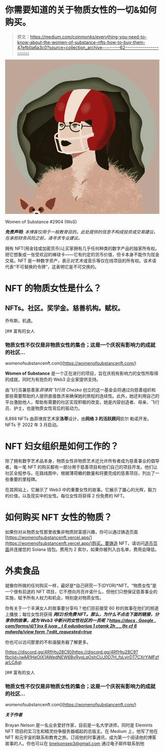 # 你需要知道的关于物质女性的一切&如何购买。

> 原文：<https://medium.com/coinmonks/everything-you-need-to-know-about-the-women-of-substance-nfts-how-to-buy-them-47efb0a6a3c0?source=collection_archive---------62----------------------->

![](img/d443acc92f3e445bed32192dd30189eb.png)

Women of Substance #2904 (WoS)

***免责声明:*** *本博客仅用于一般教育目的。此处提供的信息不构成投资或交易建议。在承担财务风险之前，请寻求专业建议。*

拥有 NFT(用金钱或加密货币)让买家拥有几乎任何种类的数字产品的独家所有权。把它想象成一张受欢迎的棒球卡——它有约定的货币价值，但卡本身不能作为现金交易。NFT 是一种数字资产，表示对艺术或音乐等仅在线项目的所有权。该术语代表“不可替换的令牌”，这表明它是不可交换的。

# NFT 的物质女性是什么？

## NFTs。社区。奖学金。慈善机构。赋权。
乔布斯。机遇。

[](https://womenofsubstancenft.com/) [## 富有的女人

### 物质女性不仅仅是非物质女性的集合；这是一个庆祝有影响力的成就的社区…

womenofsubstancenft.com](https://womenofsubstancenft.com/) 

**Women of Substance** 是一个正在进行的项目，旨在庆祝有影响力的女性所取得的成就，同时为有抱负的 Web3 企业家提供支持。

由飞行员兼慈善家*菲律宾飞行员 Chezka* 创立的这一基金会将通过向慈善组织和那些需要帮助的人提供直接救济来确保她的旅程的连续性。此外，她还利用自己的平台激励他人，帮助有需要的社区实现积极的改变。她是内容创造者、母亲、飞行员、护士，也是物质女性背后的驱动力。

8,888 NFTs 由菲律宾艺术家**洛蒂**设计，由**网络 3 的活跃顾问**凯尔·勒诺开发。NFTs 于 2022 年 3 月启动。

# NFT 妇女组织是如何工作的？

除了拥有数字艺术品本身，物质女性非物质艺术还允许所有者成为慈善事业的倡导者。每一笔 NFT 的购买都有一部分用于慈善项目和他们自己的项目开发。他们让社区全程参与。在路线图中，根据薄荷糖的数量和将要完成的慈善项目，列出了一些重要的里程碑。

在其网站上，它展示了 Web3 中的重要女性的故事。它展示了雄心的光辉，毅力的价值，以及现实中的女性。每位女性将获得 2 份免费的 NFT。

# 如何购买 NFT 女性的物质？

如果你对从物质女性那里收集非物质财富感兴趣，你可以通过铸造页面[https://womenofsubstancenft.vercel.app/](https://womenofsubstancenft.vercel.app/)购买。要铸造 NFT，请访问[造币页面](https://womenofsubstance.vercel.app/)并连接您的 Solana 钱包。费用为 2 索尔，如果你被列入白名单，费用会降低。

# 外卖食品

就像你所做的任何购买一样，最好是*自己研究一下(DYOR)*NFT。“物质女性”是一个很有前途的 NFT 项目，它不想向月亮许诺什么，但他们只想保证慈善事业的实施，赋予所有人权力和机会，特别是对物质女性。

你有关于一个丰满女人的故事要分享吗？他们目前接受 60 秒的故事在他们的频道上播放；每位女性将获得 ***两(2)份免费 NFT。那么，为什么不点击下面的链接，分享你的故事，成为 Web3 中新兴的女性社区的一员呢？[https://docs . Google . com/forms/d/1 lnx 6 iuyp _ t 6 odusboriuq 1 ctqmk 2h _ _ lfe cf 6 mdwofq/view form？edit_requested=true](https://docs.google.com/forms/d/1lnx6IuYP_T6oDUSBOrIUQ1CtQMK2H__lFeCF6MDWOfQ/viewform?edit_requested=true)***

你也可以访问那里的不和谐服务器了解更多。

[https://discord.gg/4RfHtu28C9](https://discord.gg/4RfHtu28C9?fbclid=IwAR1HeOlX1AWedNEW6BvRyoLqOshCUJ0D7H_fsLyirDT7CXrYjMFzfarLCAg)

[](https://womenofsubstancenft.com/) [## 富有的女人

### 物质女性不仅仅是非物质女性的集合；这是一个庆祝有影响力的成就的社区…

womenofsubstancenft.com](https://womenofsubstancenft.com/) 

***关于作者***

Brayan Nelson 是一名业余爱好作家，目前是一名大学讲师，同时是 Elemints NFT 项目的实习生和精灵纷争服务器崛起的总版主。在 Medium 上，他写了他在 NFT 和元宇宙的联系和教育之旅。订阅他的时事通讯，成为第一个阅读他的博客故事的人。你也可以在 bnelsonsep3@gmail.com 通过电子邮件联系到他
